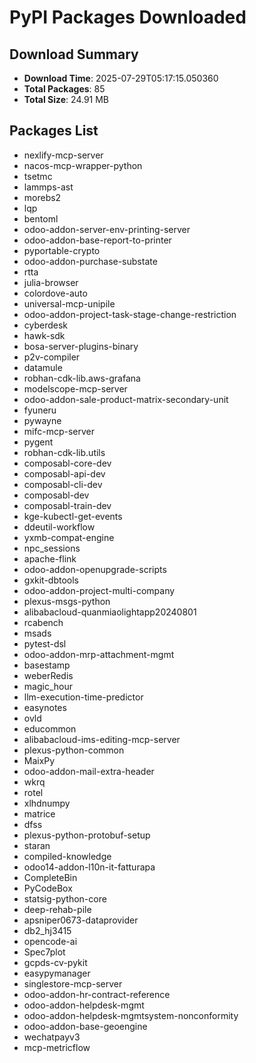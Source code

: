 # PyPI Packages Downloaded

## Download Summary
- **Download Time**: 2025-07-29T05:17:15.050360
- **Total Packages**: 85
- **Total Size**: 24.91 MB

## Packages List
- nexlify-mcp-server
- nacos-mcp-wrapper-python
- tsetmc
- lammps-ast
- morebs2
- lqp
- bentoml
- odoo-addon-server-env-printing-server
- odoo-addon-base-report-to-printer
- pyportable-crypto
- odoo-addon-purchase-substate
- rtta
- julia-browser
- colordove-auto
- universal-mcp-unipile
- odoo-addon-project-task-stage-change-restriction
- cyberdesk
- hawk-sdk
- bosa-server-plugins-binary
- p2v-compiler
- datamule
- robhan-cdk-lib.aws-grafana
- modelscope-mcp-server
- odoo-addon-sale-product-matrix-secondary-unit
- fyuneru
- pywayne
- mifc-mcp-server
- pygent
- robhan-cdk-lib.utils
- composabl-core-dev
- composabl-api-dev
- composabl-cli-dev
- composabl-dev
- composabl-train-dev
- kge-kubectl-get-events
- ddeutil-workflow
- yxmb-compat-engine
- npc_sessions
- apache-flink
- odoo-addon-openupgrade-scripts
- gxkit-dbtools
- odoo-addon-project-multi-company
- plexus-msgs-python
- alibabacloud-quanmiaolightapp20240801
- rcabench
- msads
- pytest-dsl
- odoo-addon-mrp-attachment-mgmt
- basestamp
- weberRedis
- magic_hour
- llm-execution-time-predictor
- easynotes
- ovld
- educommon
- alibabacloud-ims-editing-mcp-server
- plexus-python-common
- MaixPy
- odoo-addon-mail-extra-header
- wkrq
- rotel
- xlhdnumpy
- matrice
- dfss
- plexus-python-protobuf-setup
- staran
- compiled-knowledge
- odoo14-addon-l10n-it-fatturapa
- CompleteBin
- PyCodeBox
- statsig-python-core
- deep-rehab-pile
- apsniper0673-dataprovider
- db2_hj3415
- opencode-ai
- Spec7plot
- gcpds-cv-pykit
- easypymanager
- singlestore-mcp-server
- odoo-addon-hr-contract-reference
- odoo-addon-helpdesk-mgmt
- odoo-addon-helpdesk-mgmtsystem-nonconformity
- odoo-addon-base-geoengine
- wechatpayv3
- mcp-metricflow
